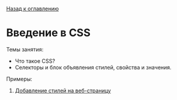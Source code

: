 [Назад к оглавлению](https://github.com/Vladislav-Lyuminarskiy/Web-course)

# Введение в CSS

Темы занятия:
- Что такое CSS?
- Селекторы и блок объявления стилей, свойства и значения.

Примеры:
1. [Добавление стилей на веб-страницу](https://github.com/Vladislav-Lyuminarskiy/Web-course/tree/master/04-CSS-1/introduction)